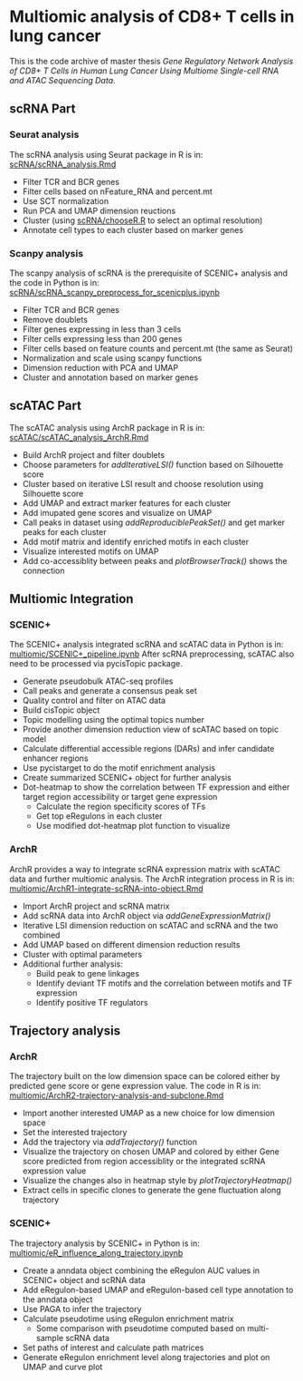 # Multiomic analysis of CD8+ T cells in lung cancer

This is the code archive of master thesis _Gene Regulatory Network Analysis of CD8+ T Cells in Human Lung Cancer Using Multiome Single-cell RNA and ATAC Sequencing Data_.

## scRNA Part
### Seurat analysis
The scRNA analysis using Seurat package in R is in: [scRNA/scRNA_analysis.Rmd](https://github.com/HuixinJin/Multiome_TIL/edit/main/scRNA/scRNA_analysis.Rmd)
- Filter TCR and BCR genes
- Filter cells based on nFeature_RNA and percent.mt
- Use SCT normalization
- Run PCA and UMAP dimension reuctions
- Cluster (using [scRNA/chooseR.R](https://github.com/HuixinJin/Multiome_TIL/edit/main/scRNA/chooseR.R) to select an optimal resolution)
- Annotate cell types to each cluster based on marker genes
### Scanpy analysis
The scanpy analysis of scRNA is the prerequisite of SCENIC+ analysis and the code in Python is in: [scRNA/scRNA_scanpy_preprocess_for_scenicplus.ipynb](https://github.com/HuixinJin/Multiome_TIL/edit/main/scRNA/scRNA_scanpy_preprocess_for_scenicplus.ipynb)
- Filter TCR and BCR genes
- Remove doublets
- Filter genes expressing in less than 3 cells
- Filter cells expressing less than 200 genes
- Filter cells based on feature counts and percent.mt (the same as Seurat)
- Normalization and scale using scanpy functions
- Dimension reduction with PCA and UMAP
- Cluster and annotation based on marker genes

## scATAC Part
The scATAC analysis using ArchR package in R is in: [scATAC/scATAC_analysis_ArchR.Rmd](https://github.com/HuixinJin/Multiome_TIL/edit/main/scATAC/scATAC_analysis_ArchR.Rmd)
- Build ArchR project and filter doublets
- Choose parameters for _addIterativeLSI()_ function based on Silhouette score
- Cluster based on iterative LSI result and choose resolution using Silhouette score
- Add UMAP and extract marker features for each cluster
- Add imupated gene scores and visualize on UMAP
- Call peaks in dataset using _addReproduciblePeakSet()_ and get marker peaks for each cluster
- Add motif matrix and identify enriched motifs in each cluster
- Visualize interested motifs on UMAP
- Add co-accessiblity between peaks and _plotBrowserTrack()_ shows the connection

## Multiomic Integration
### SCENIC+
The SCENIC+ analysis integrated scRNA and scATAC data in Python is in: [multiomic/SCENIC+_pipeline.ipynb](https://github.com/HuixinJin/Multiome_TIL/edit/main/multiomic/SCENIC+_pipeline.ipynb)
After scRNA preprocessing, scATAC also need to be processed via pycisTopic package.
- Generate pseudobulk ATAC-seq profiles
- Call peaks and generate a consensus peak set
- Quality control and filter on ATAC data
- Build cisTopic object
- Topic modelling using the optimal topics number 
- Provide another dimension reduction view of scATAC based on topic model
- Calculate differential accessible regions (DARs) and infer candidate enhancer regions
- Use pycistarget to do the motif enrichment analysis
- Create summarized SCENIC+ object for further analysis
- Dot-heatmap to show the correlation between TF expression and either target region accessibility or target gene expression
  - Calculate the region specificity scores of TFs
  - Get top eRegulons in each cluster
  - Use modified dot-heatmap plot function to visualize
### ArchR
ArchR provides a way to integrate scRNA expression matrix with scATAC data and further multiomic analysis.
The ArchR integration process in R is in: [multiomic/ArchR1-integrate-scRNA-into-object.Rmd](https://github.com/HuixinJin/Multiome_TIL/edit/main/multiomic/ArchR1-integrate-scRNA-into-object.Rmd)
- Import ArchR project and scRNA matrix
- Add scRNA data into ArchR object via _addGeneExpressionMatrix()_
- Iterative LSI dimension reduction on scATAC and scRNA and the two combined
- Add UMAP based on different dimension reduction results
- Cluster with optimal parameters
- Additional further analysis:
  - Build peak to gene linkages
  - Identify deviant TF motifs and the correlation between motifs and TF expression
  - Identify positive TF regulators

## Trajectory analysis
### ArchR
The trajectory built on the low dimension space can be colored either by predicted gene score or gene expression value. The code in R is in: [multiomic/ArchR2-trajectory-analysis-and-subclone.Rmd](https://github.com/HuixinJin/Multiome_TIL/edit/main/multiomic/ArchR2-trajectory-analysis-and-subclone.Rmd)
- Import another interested UMAP as a new choice for low dimension space
- Set the interested trajectory 
- Add the trajectory via _addTrajectory()_ function
- Visualize the trajectory on chosen UMAP and colored by either Gene score predicted from region accessiblity or the integrated scRNA expression value
- Visualize the changes also in heatmap style by _plotTrajectoryHeatmap()_
- Extract cells in specific clones to generate the gene fluctuation along trajectory
### SCENIC+
The trajectory analysis by SCENIC+ in Python is in: [multiomic/eR_influence_along_trajectory.ipynb](https://github.com/HuixinJin/Multiome_TIL/edit/main/multiomic/eR_influence_along_trajectory.ipynb)
- Create a anndata object combining the eRegulon AUC values in SCENIC+ object and scRNA data
- Add eRegulon-based UMAP and eRegulon-based cell type annotation to the anndata object
- Use PAGA to infer the trajectory
- Calculate pseudotime using eRegulon enrichment matrix
  - Some comparison with pseudotime computed based on multi-sample scRNA data
- Set paths of interest and calculate path matrices
- Generate eRegulon enrichment level along trajectories and plot on UMAP and curve plot

